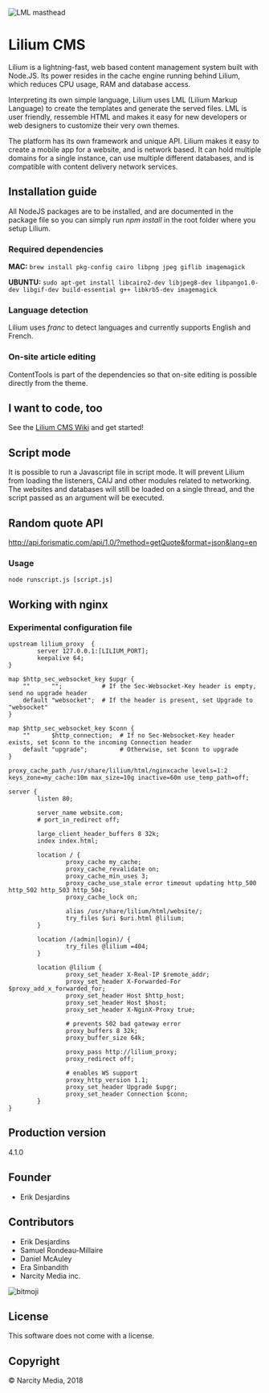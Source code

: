 ![LML masthead](https://www.narcitymedia.com/wp-content/uploads/2017/08/422959623-LML-masthead-copy.png)

# Lilium CMS #

Lilium is a lightning-fast, web based content management system built with Node.JS. Its power resides in the cache engine running behind Lilium, which reduces CPU usage, RAM and database access.

Interpreting its own simple language, Lilium uses LML (Lilium Markup Language) to create the templates and generate the served files. LML is user friendly, ressemble HTML and makes it easy for new developers or web designers to customize their very own themes.

The platform has its own framework and unique API. Lilium makes it easy to create a mobile app for a website, and is network based. It can hold multiple domains for a single instance, can use multiple different databases, and is compatible with content delivery network services. 

## Installation guide

All NodeJS packages are to be installed, and are documented in the package file so you can simply run *npm install* in the root folder where you setup Lilium.

### Required dependencies
**MAC:** 
`brew install pkg-config cairo libpng jpeg giflib imagemagick`

**UBUNTU:**
`sudo apt-get install libcairo2-dev libjpeg8-dev libpango1.0-dev libgif-dev build-essential g++ libkrb5-dev imagemagick`

### Language detection
Lilium uses *franc* to detect languages and currently supports English and French.

### On-site article editing
ContentTools is part of the dependencies so that on-site editing is possible directly from the theme.

## I want to code, too
See the [Lilium CMS Wiki](https://github.com/narcitymedia/lilium-cms/wiki) and get started!

## Script mode
It is possible to run a Javascript file in script mode. It will prevent Lilium from loading the listeners, CAIJ and other modules related to networking. The websites and databases will still be loaded on a single thread, and the script passed as an argument will be executed. 

## Random quote API
http://api.forismatic.com/api/1.0/?method=getQuote&format=json&lang=en

### Usage
`node runscript.js [script.js]`

## Working with nginx
### Experimental configuration file

```
upstream lilium_proxy  {
        server 127.0.0.1:[LILIUM_PORT];
        keepalive 64;
}

map $http_sec_websocket_key $upgr {
    ""      "";           # If the Sec-Websocket-Key header is empty, send no upgrade header
    default "websocket";  # If the header is present, set Upgrade to "websocket"
}

map $http_sec_websocket_key $conn {
    ""      $http_connection;  # If no Sec-Websocket-Key header exists, set $conn to the incoming Connection header
    default "upgrade";         # Otherwise, set $conn to upgrade
}

proxy_cache_path /usr/share/lilium/html/nginxcache levels=1:2 keys_zone=my_cache:10m max_size=10g inactive=60m use_temp_path=off;

server {
        listen 80;

        server_name website.com;
        # port_in_redirect off;

        large_client_header_buffers 8 32k;
        index index.html;

        location / {
                proxy_cache my_cache;
                proxy_cache_revalidate on;
                proxy_cache_min_uses 3;
                proxy_cache_use_stale error timeout updating http_500 http_502 http_503 http_504;
                proxy_cache_lock on;

                alias /usr/share/lilium/html/website/;
                try_files $uri $uri.html @lilium;
        }

        location /(admin|login)/ {
                try_files @lilium =404;
        }

        location @lilium {
                proxy_set_header X-Real-IP $remote_addr;
                proxy_set_header X-Forwarded-For $proxy_add_x_forwarded_for;
                proxy_set_header Host $http_host;
                proxy_set_header Host $host;
                proxy_set_header X-NginX-Proxy true;

                # prevents 502 bad gateway error
                proxy_buffers 8 32k;
                proxy_buffer_size 64k;

                proxy_pass http://lilium_proxy;
                proxy_redirect off;

                # enables WS support
                proxy_http_version 1.1;
                proxy_set_header Upgrade $upgr;
                proxy_set_header Connection $conn;
        }
}
```

## Production version ##
4.1.0

## Founder ##
* Erik Desjardins

## Contributors ##

* Erik Desjardins
* Samuel Rondeau-Millaire
* Daniel McAuley
* Era Sinbandith
* Narcity Media inc.

![bitmoji](https://render.bitstrips.com/v2/cpanel/9188364-18598575_8-s1-v1.png?transparent=1&palette=1&width=246)

## License ##
This software does not come with a license. 

## Copyright ##
© Narcity Media, 2018

